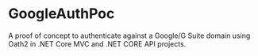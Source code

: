 # GoogleAuthPoc
A proof of concept to authenticate against a Google/G Suite domain using Oath2 in .NET Core MVC and .NET CORE API projects.
